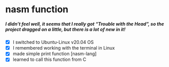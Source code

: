 # nasm function

##### I didn’t feel well, it seems that I really got “Trouble with the Head”, so the project dragged on a little, but there is a lot of new in it!

- [x] I switched to Ubuntu-Linux v20.04 OS
- [x] I remembered working with the terminal in Linux
- [x] made simple print function [nasm-lang] 
- [x] learned to call this function from C
